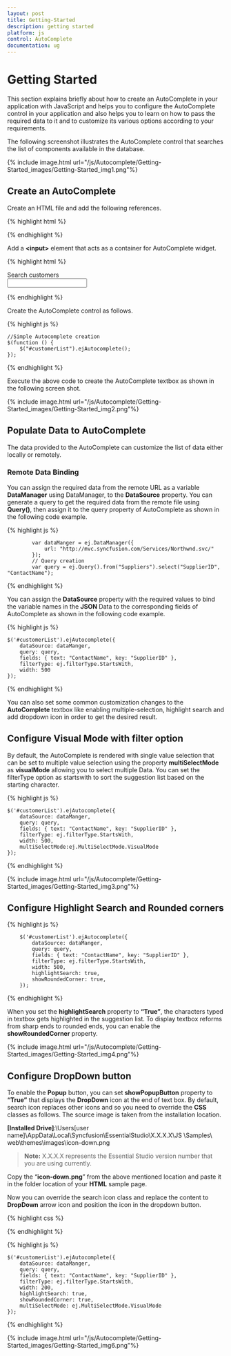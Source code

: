 ```yaml
---
layout: post
title: Getting-Started
description: getting started
platform: js
control: AutoComplete
documentation: ug
---
```


# Getting Started

This section explains briefly about how to create an AutoComplete in your application with JavaScript and helps you to configure the AutoComplete control in your application and also helps you to learn on how to pass the required data to it and to customize its various options according to your requirements. 

The following screenshot illustrates the AutoComplete control that searches the list of components available in the database. 

{% include image.html url="/js/Autocomplete/Getting-Started_images/Getting-Started_img1.png"%}

## Create an AutoComplete

 Create an HTML file and add the following references.

{% highlight html %}

<html>
   <head>
      <meta name="viewport" content="width=device-width, initial-scale=1.0"  charset="utf-8"/>
      <!-- Style sheet for default theme (flat azure) -->
      <link href="http://cdn.syncfusion.com/13.1.0.21/js/web/flat-azure/ej.web.all.min.css" rel="stylesheet" />
      <!--Scripts-->
      <script src="http://cdn.syncfusion.com/js/assets/external/jquery-1.10.2.min.js"></script>
      <script src="http://cdn.syncfusion.com/js/assets/external/jquery.easing.1.3.min.js"> </script>
      <script src="http://cdn.syncfusion.com/13.1.0.21/js/web/ej.web.all.min.js"> </script></script>
      <!--Add custom scripts here -->
   </head>
   <body>
      <!-- Add autocomplete element here -->
   </body>
</html>

{% endhighlight %}



 Add a **&lt;input&gt;** element that acts as a container for AutoComplete widget.

{% highlight html %}

<div>Search customers</div>
<div class="control">
   <input type="text" id="customerList" />
</div>

{% endhighlight %}



 Create the AutoComplete control as follows.

{% highlight js %}

    //Simple Autocomplete creation
    $(function () {
        $("#customerList").ejAutocomplete();
    });

{% endhighlight %}



 Execute the above code to create the AutoComplete textbox as shown in the following screen shot.

{% include image.html url="/js/Autocomplete/Getting-Started_images/Getting-Started_img2.png"%}

## Populate Data to AutoComplete

The data provided to the AutoComplete can customize the list of data either locally or remotely.  

### Remote Data Binding

You can assign the required data from the remote URL as a variable **DataManager** using DataManager, to the **DataSource** property. You can generate a query to get the required data from the remote file using **Query()**, then assign it to the query property of AutoComplete as shown in the following code example.

{% highlight js %}
  
            var dataManger = ej.DataManager({
                url: "http://mvc.syncfusion.com/Services/Northwnd.svc/"
            });
            // Query creation
            var query = ej.Query().from("Suppliers").select("SupplierID", "ContactName");

{% endhighlight %}

You can assign the **DataSource** property with the required values to bind the variable names in the **JSON** Data to the corresponding fields of AutoComplete as shown in the following code example. 

{% highlight js %}

    $('#customerList').ejAutocomplete({
        dataSource: dataManger,
        query: query,
        fields: { text: "ContactName", key: "SupplierID" },
        filterType: ej.filterType.StartsWith,
        width: 500
    });

{% endhighlight %}



You can also set some common customization changes to the **AutoComplete** textbox like enabling multiple-selection, highlight search and add dropdown icon in order to get the desired result. 

## Configure Visual Mode with filter option



By default, the AutoComplete is rendered with single value selection that can be set to multiple value selection using the property **multiSelectMode** as **visualMode** allowing you to select multiple Data. You can set the filterType option as startswith to sort the suggestion list based on the starting character.

{% highlight js %}

    $('#customerList').ejAutocomplete({
        dataSource: dataManger,
        query: query,
        fields: { text: "ContactName", key: "SupplierID" },
        filterType: ej.filterType.StartsWith,
        width: 500,
        multiSelectMode:ej.MultiSelectMode.VisualMode
    });

{% endhighlight %}



{% include image.html url="/js/Autocomplete/Getting-Started_images/Getting-Started_img3.png"%}

## Configure Highlight Search and Rounded corners

{% highlight js %}

        $('#customerList').ejAutocomplete({
            dataSource: dataManger,
            query: query,
            fields: { text: "ContactName", key: "SupplierID" },
            filterType: ej.filterType.StartsWith,
            width: 500,
            highlightSearch: true,
            showRoundedCorner: true,
        });

{% endhighlight %}



When you set the **highlightSearch** property to **“True”**, the characters typed in textbox gets highlighted in the suggestion list. To display textbox reforms from sharp ends to rounded ends, you can enable the **showRoundedCorner** property.

{% include image.html url="/js/Autocomplete/Getting-Started_images/Getting-Started_img4.png"%}

## Configure DropDown button

To enable the **Popup** button, you can set **showPopupButton** property to **“True”** that displays the **DropDown** icon at the end of text box. By default, search icon replaces other icons and so you need to override the **CSS** classes as follows. The source image is taken from the installation location.

**[Installed Drive]**:\Users\[user name]\AppData\Local\Syncfusion\EssentialStudio\X.X.X.X\JS \Samples\ web\themes\images\icon-down.png 

> **Note:** X.X.X.X represents the Essential Studio version number that you are using currently.

Copy the “**icon-down.png**” from the above mentioned location and paste it in the folder location of your **HTML** sample page.

Now you can override the search icon class and replace the content to **DropDown** arrow icon and position the icon in the dropdown button.

{% highlight css %}

<style>
    .e-icon.e-search:before {
        content: url("common-images/icon-down.png") !important;
        margin: -3px 0 0 0 !important;
    }
</style>

{% endhighlight %}


{% highlight js %}

    $('#customerList').ejAutocomplete({
        dataSource: dataManger,
        query: query,
        fields: { text: "ContactName", key: "SupplierID" },
        filterType: ej.filterType.StartsWith,
        width: 200,
        highlightSearch: true,
        showRoundedCorner: true,
        multiSelectMode: ej.MultiSelectMode.VisualMode
    });

{% endhighlight %}



{% include image.html url="/js/Autocomplete/Getting-Started_images/Getting-Started_img6.png"%}

